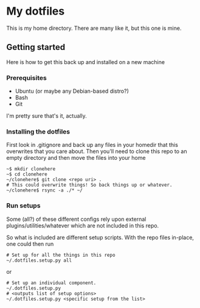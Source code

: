 # My dotfiles

This is my home directory. There are many like it, but this one is mine.

## Getting started

Here is how to get this back up and installed on a new machine

### Prerequisites

* Ubuntu (or maybe any Debian-based distro?)
* Bash
* Git

I'm pretty sure that's it, actually.

### Installing the dotfiles

First look in .gitignore and back up any files in your homedir that this overwrites that you care about.
Then you'll need to clone this repo to an empty directory and then move the files into your home

```
~$ mkdir clonehere
~$ cd clonehere
~/clonehere$ git clone <repo uri> .
# This could overwrite things! So back things up or whatever.
~/clonehere$ rsync -a ./* ~/
```

### Run setups

Some (all?) of these different configs rely upon external plugins/utilities/whatever which are not included in this repo.

So what is included are different setup scripts. With the repo files in-place, one could then run
```
# Set up for all the things in this repo
~/.dotfiles.setup.py all
```
or
```
# Set up an individual component.
~/.dotfiles.setup.py
# <outputs list of setup options>
~/.dotfiles.setup.py <specific setup from the list>
```
